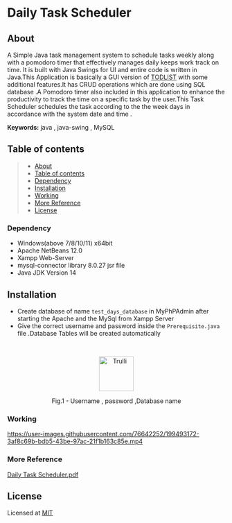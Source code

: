 # Daily Task Scheduler

## About

A Simple Java task management system to schedule tasks weekly along with a pomodoro timer that effectively manages daily keeps work track on time. It is built with Java Swings for UI and entire code is written in Java.This Application is basically a GUI version of [TODLIST](https://github.com/VidhyaVarshanyJS/TODOLIST-CONSOLE) with some additional features.It has CRUD operations which are done using SQL database .A Pomodoro timer also included in this application to enhance the productivity to track the time on a specific task by the user.This Task Scheduler schedules the task according to the  the week days in accordance with the system date and time . 

**Keywords:**  java , java-swing , MySQL

## Table of contents

>   * [About](#about--synopsis)
>   * [Table of contents](#table-of-contents)
>   * [Dependency](#dependency)
>   * [Installation](#installation)
>   * [Working](#working)
>   * [More Reference](#more-reference)
>   * [License](#license)

### Dependency

- Windows(above 7/8/10/11) x64bit
- Apache NetBeans 12.0
- Xampp Web-Server
- mysql-connector library 8.0.27 jsr file
- Java JDK Version 14

## Installation

- Create database of name `test_days_database` in MyPhPAdmin after starting the Apache and the MySql from Xampp Server 
- Give the correct username and password inside the `Prerequisite.java` file .Database Tables will be created automatically
</br>
<p align="center">

  <img src="https://user-images.githubusercontent.com/76642252/199481601-35bf4447-4725-461b-b961-17137540539e.png" alt="Trulli" height="80">

</p>
<p align="center">Fig.1 - Username , password ,Database name</p>


### Working

https://user-images.githubusercontent.com/76642252/199493172-3af8c69b-bdb5-43be-97ac-21f1b163c85e.mp4

### More Reference

[Daily Task Scheduler.pdf](https://github.com/VidhyaVarshanyJS/DailyTaskScheduler/blob/1a3c85cf9180288d2f78b16ad44c3ed7ecf0358f/Daily%20Task%20Scheduler.pdf)

## License

Licensed at [MIT](https://choosealicense.com/licenses/mit/)

